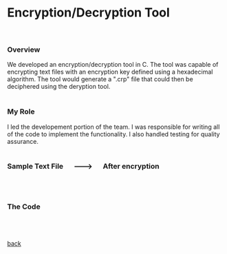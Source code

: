 # Encryption/Decryption Tool
<br> 

### Overview 
We developed an encryption/decryption tool in C. The tool was capable of encrypting text files with an encryption key defined using a hexadecimal algorithm. The tool would generate a ".crp" file that could then be deciphered using the deryption tool.
<br><br>

### My Role
I led the developement portion of the team. I was responsible for writing all of the code to implement the functionality. I also handled testing for quality assurance. 
<br> <br> 
### Sample Text File &emsp; ---> &emsp; After encryption 
<br> <br> 
### The Code

<br> <br> <br>
[back](https://githerdone17.github.io/kobes-portfolio/)
